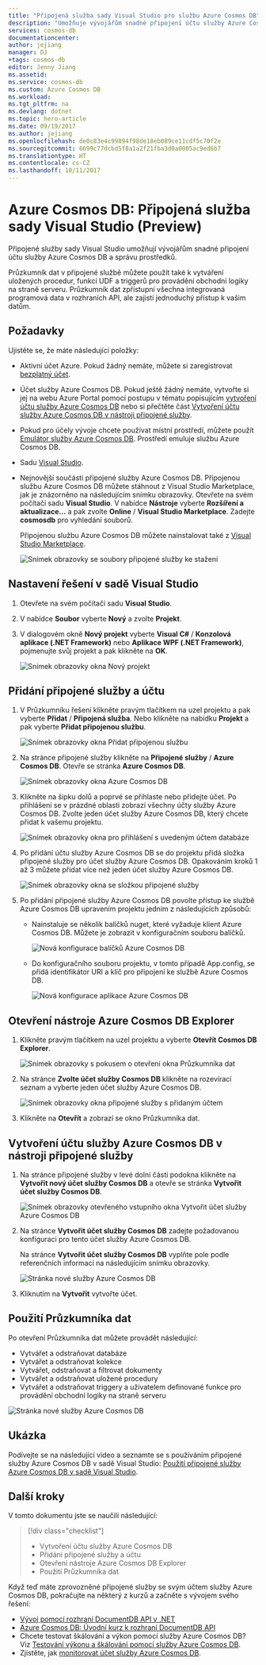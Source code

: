 ```yaml
---
title: "Připojená služba sady Visual Studio pro službu Azure Cosmos DB"
description: "Umožňuje vývojářům snadné připojení účtu služby Azure Cosmos DB a správu prostředků prostřednictvím připojených služeb sady Visual Studio."
services: cosmos-db
documentationcenter: 
author: jejiang
manager: DJ
+tags: cosmos-db
editor: Jenny Jiang
ms.assetid: 
ms.service: cosmos-db
ms.custom: Azure Cosmos DB
ms.workload: 
ms.tgt_pltfrm: na
ms.devlang: dotnet
ms.topic: hero-article
ms.date: 09/19/2017
ms.author: jejiang
ms.openlocfilehash: de0c83e4c99894f98de18eb089ce11cdf5c70f2e
ms.sourcegitcommit: 6699c77dcbd5f8a1a2f21fba3d0a0005ac9ed6b7
ms.translationtype: HT
ms.contentlocale: cs-CZ
ms.lasthandoff: 10/11/2017
---
```

# <a name="azure-cosmos-db-visual-studio-connected-service-preview"></a>Azure Cosmos DB: Připojená služba sady Visual Studio (Preview)

Připojené služby sady Visual Studio umožňují vývojářům snadné připojení účtu služby Azure Cosmos DB a správu prostředků.

Průzkumník dat v připojené službě můžete použít také k vytváření uložených procedur, funkcí UDF a triggerů pro provádění obchodní logiky na straně serveru. Průzkumník dat zpřístupní všechna integrovaná programová data v rozhraních API, ale zajistí jednoduchý přístup k vašim datům.

## <a name="prerequisites"></a>Požadavky

Ujistěte se, že máte následující položky:

* Aktivní účet Azure. Pokud žádný nemáte, můžete si zaregistrovat [bezplatný účet](https://azure.microsoft.com/free/). 
* Účet služby Azure Cosmos DB. Pokud ještě žádný nemáte, vytvořte si jej na webu Azure Portal pomocí postupu v tématu popisujícím [vytvoření účtu služby Azure Cosmos DB](create-documentdb-dotnet.md) nebo si přečtěte část [Vytvoření účtu služby Azure Cosmos DB v nástroji připojené služby](#Create-an-Azure-Cosmo-DB-account-in-Connected-Service-tool). 
* Pokud pro účely vývoje chcete používat místní prostředí, můžete použít [Emulátor služby Azure Cosmos DB](local-emulator.md). Prostředí emuluje službu Azure Cosmos DB.
* Sadu [Visual Studio](http://www.visualstudio.com/).
* Nejnovější součásti připojené služby Azure Cosmos DB. Připojenou službu Azure Cosmos DB můžete stáhnout z Visual Studio Marketplace, jak je znázorněno na následujícím snímku obrazovky. Otevřete na svém počítači sadu **Visual Studio**. V nabídce **Nástroje** vyberte **Rozšíření a aktualizace...** a pak zvolte **Online** / **Visual Studio Marketplace**. Zadejte **cosmosdb** pro vyhledání souborů.

    Připojenou službu Azure Cosmos DB můžete nainstalovat také z [Visual Studio Marketplace](https://go.microsoft.com/fwlink/?linkid=858709).

    ![Snímek obrazovky se soubory připojené služby ke stažení](./media/connected-service/connected-service-downloadbits.png) 

## <a id="SetupVS"></a>Nastavení řešení v sadě Visual Studio
1. Otevřete na svém počítači sadu **Visual Studio**.
2. V nabídce **Soubor** vyberte **Nový** a zvolte **Projekt**.
3. V dialogovém okně **Nový projekt** vyberte **Visual C#** / **Konzolová aplikace (.NET Framework)** nebo **Aplikace WPF (.NET Framework)**, pojmenujte svůj projekt a pak klikněte na **OK**.

    ![Snímek obrazovky okna Nový projekt](./media/connected-service/connected-service-new-project.png)
    
## <a name="add-connected-service-and-add-account"></a>Přidání připojené služby a účtu
1. V Průzkumníku řešení klikněte pravým tlačítkem na uzel projektu a pak vyberte **Přidat** / **Připojená služba**. Nebo klikněte na nabídku **Projekt** a pak vyberte **Přidat připojenou službu**.

    ![Snímek obrazovky okna Přidat připojenou službu](./media/connected-service/connected-service-add-connectedservice-rightclick.png)
2. Na stránce připojené služby klikněte na **Připojené služby** / **Azure Cosmos DB**. Otevře se stránka **Azure Cosmos DB**.

    ![Snímek obrazovky okna Azure Cosmos DB](./media/connected-service/connected-service-choose-azure-cosmosdb.png)
3. Klikněte na šipku dolů a poprvé se přihlaste nebo přidejte účet. Po přihlášení se v prázdné oblasti zobrazí všechny účty služby Azure Cosmos DB. Zvolte jeden účet služby Azure Cosmos DB, který chcete přidat k vašemu projektu.

    ![Snímek obrazovky okna pro přihlášení s uvedeným účtem databáze](./media/connected-service/connected-service-add-db-account.png)
4. Po přidání účtu služby Azure Cosmos DB se do projektu přidá složka připojené služby pro účet služby Azure Cosmos DB. Opakováním kroků 1 až 3 můžete přidat více než jeden účet služby Azure Cosmos DB.

    ![Snímek obrazovky okna se složkou připojené služby](./media/connected-service/connected-service-add-connectedservice-folder.png)

5. Po přidání připojené služby Azure Cosmos DB povolte přístup ke službě Azure Cosmos DB upravením projektu jedním z následujících způsobů:

    * Nainstaluje se několik balíčků nuget, které vyžaduje klient Azure Cosmos DB. Můžete je zobrazit v konfiguračním souboru balíčků. 

        ![Nová konfigurace balíčků Azure Cosmos DB](./media/connected-service/connected-service-packages-config.png)   
    
    * Do konfiguračního souboru projektu, v tomto případě App.config, se přidá identifikátor URI a klíč pro připojení ke službě Azure Cosmos DB. 

        ![Nová konfigurace aplikace Azure Cosmos DB](./media/connected-service/connected-service-app-config.png) 

## <a name="open-azure-cosmos-db-explorer"></a>Otevření nástroje Azure Cosmos DB Explorer
1. Klikněte pravým tlačítkem na uzel projektu a vyberte **Otevřít Cosmos DB Explorer**.

    ![Snímek obrazovky s pokusem o otevření okna Průzkumníka dat](./media/connected-service/connected-service-right-click-open-data-exporer.png)
2. Na stránce **Zvolte účet služby Cosmos DB** klikněte na rozevírací seznam a vyberte jeden účet služby Azure Cosmos DB.

    ![Snímek obrazovky okna připojené služby s přidaným účtem](./media/connected-service/connected-service-open-explorer.png)
3. Klikněte na **Otevřít** a zobrazí se okno Průzkumníka dat.

## <a id="Create-an-Azure-Cosmo-DB-account-in-Connected-Service-tool"></a>Vytvoření účtu služby Azure Cosmos DB v nástroji připojené služby
1. Na stránce připojené služby v levé dolní části podokna klikněte na **Vytvořit nový účet služby Cosmos DB** a otevře se stránka **Vytvořit účet služby Cosmos DB**.

    ![Snímek obrazovky otevřeného vstupního okna Vytvořit účet služby Azure Cosmos DB](./media/connected-service/connected-service-click-new-db-account.png)
2. Na stránce **Vytvořit účet služby Cosmos DB** zadejte požadovanou konfiguraci pro tento účet služby Azure Cosmos DB.

    Na stránce **Vytvořit účet služby Cosmos DB** vyplňte pole podle referenčních informací na následujícím snímku obrazovky. 
 
    ![Stránka nové služby Azure Cosmos DB](./media/connected-service/connected-service-create-new-account.png)        
3. Kliknutím na **Vytvořit** vytvořte účet.

## <a name="use-data-explorer"></a>Použití Průzkumníka dat

Po otevření Průzkumníka dat můžete provádět následující:
* Vytvářet a odstraňovat databáze
* Vytvářet a odstraňovat kolekce
* Vytvářet, odstraňovat a filtrovat dokumenty
* Vytvářet a odstraňovat uložené procedury
* Vytvářet a odstraňovat triggery a uživatelem definované funkce pro provádění obchodní logiky na straně serveru 

![Stránka nové služby Azure Cosmos DB](./media/connected-service/connected-service-dataexplorerui.png)

## <a name="demo"></a>Ukázka

Podívejte se na následující video a seznamte se s používáním připojené služby Azure Cosmos DB v sadě Visual Studio: [Použití připojené služby Azure Cosmos DB v sadě Visual Studio](https://go.microsoft.com/fwlink/?linkid=858711).

## <a name="next-steps"></a>Další kroky
V tomto dokumentu jste se naučili následující:

> [!div class="checklist"]
> * Vytvoření účtu služby Azure Cosmos DB
> * Přidání připojené služby a účtu
> * Otevření nástroje Azure Cosmos DB Explorer
> * Použití Průzkumníka dat

Když teď máte zprovozněné připojené služby se svým účtem služby Azure Cosmos DB, pokračujte na některý z kurzů a začněte s vývojem svého řešení:

* [Vývoj pomocí rozhraní DocumentDB API v .NET](tutorial-develop-documentdb-dotnet.md)
* [Azure Cosmos DB: Úvodní kurz k rozhraní DocumentDB API](documentdb-get-started.md)
* Chcete testovat škálování a výkon pomocí služby Azure Cosmos DB? Viz [Testování výkonu a škálování pomocí služby Azure Cosmos DB](performance-testing.md).
* Zjistěte, jak [monitorovat účet služby Azure Cosmos DB](monitor-accounts.md).

